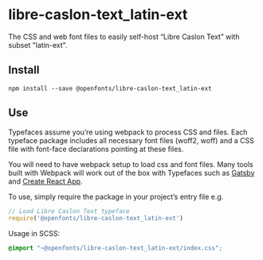 
# libre-caslon-text_latin-ext

The CSS and web font files to easily self-host “Libre Caslon Text” with subset "latin-ext".

## Install

`npm install --save @openfonts/libre-caslon-text_latin-ext`

## Use

Typefaces assume you’re using webpack to process CSS and files. Each typeface
package includes all necessary font files (woff2, woff) and a CSS file with
font-face declarations pointing at these files.

You will need to have webpack setup to load css and font files. Many tools built
with Webpack will work out of the box with Typefaces such as [Gatsby](https://github.com/gatsbyjs/gatsby)
and [Create React App](https://github.com/facebookincubator/create-react-app).

To use, simply require the package in your project’s entry file e.g.

```javascript
// Load Libre Caslon Text typeface
require('@openfonts/libre-caslon-text_latin-ext')
```

Usage in SCSS:
```scss
@import "~@openfonts/libre-caslon-text_latin-ext/index.css";
```
